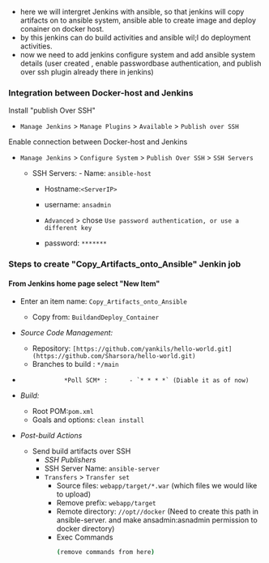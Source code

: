 - here we will intergret Jenkins with ansible, so that jenkins will copy artifacts on to ansible system, ansible able to create image and deploy conainer on docker host.
- by this jenkins can do build activities and ansible wil;l do deployment activities.
- now we need to add jenkins configure system and add ansible system details (user created , enable passwordbase authentication, and publish over ssh plugin already there in jenkins)

### Integration between Docker-host and Jenkins

Install "publish Over SSH"
 - `Manage Jenkins` > `Manage Plugins` > `Available` > `Publish over SSH`

Enable connection between Docker-host and Jenkins

- `Manage Jenkins` > `Configure System` > `Publish Over SSH` > `SSH Servers` 

	- SSH Servers:
                - Name: `ansible-host`
		- Hostname:`<ServerIP>`
		- username: `ansadmin`
               
       -  `Advanced` > chose `Use password authentication, or use a different key`
		 - password: `*******`

 ### Steps to create "Copy_Artifacts_onto_Ansible" Jenkin job
 
 #### From Jenkins home page select "New Item"
   - Enter an item name: `Copy_Artifacts_onto_Ansible`
     - Copy from: `BuildandDeploy_Container`

   - *Source Code Management:*
      - Repository: `[https://github.com/yankils/hello-world.git](https://github.com/Sharsora/hello-world.git)`
      - Branches to build : `*/main`  
   -                 *Poll SCM* :      - `* * * *` (Diable it as of now)

   - *Build:*
     - Root POM:`pom.xml`
     - Goals and options: `clean install`
    
 - *Post-build Actions*
   - Send build artifacts over SSH
     - *SSH Publishers*
      - SSH Server Name: `ansible-server`
       - `Transfers` >  `Transfer set`
            - Source files: `webapp/target/*.war`  (which files we would like to upload)
	       - Remove prefix: `webapp/target`
	       - Remote directory: `//opt//docker`     (Need to create this path in ansible-server. and make ansadmin:asnadmin permission to docker directory)
         - Exec Commands
             ```sh
             (remove commands from here)
             ```
             




